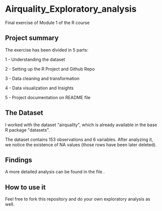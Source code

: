 # Airquality_Exploratory_analysis

Final exercise of Module 1 of the R course

## Project summary

The exercise has been divided in 5 parts:

1 - Understanding the dataset

2 - Setting up the R Project and Github Repo

3 - Data cleaning and transformation

4 - Data visualization and Insights

5 - Project documentation on README file

## The Dataset

I worked with the dataset "airquality", which is already available in the base R package "datasets".

The dataset contains 153 observations and 6 variables. After analyzing it, we notice the existence of NA values (those rows have been later deleted).

## Findings

A more detailed analysis can be found in the file <url of RMarkdown file>.

## How to use it

Feel free to fork this repository and do your own exploratory analysis as well.
